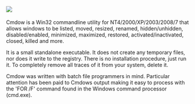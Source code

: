 ﻿# [![](https://img.shields.io/chocolatey/v/cmdow.svg?color=red&label=cmdow)](https://chocolatey.org/packages/cmdow)


Cmdow is a Win32 commandline utility for NT4/2000/XP/2003/2008/7 that allows windows to be listed, moved, resized, renamed, hidden/unhidden, disabled/enabled, minimized, maximized, restored, activated/inactivated, closed, killed and more.

It is a small standalone executable. It does not create any temporary files, nor does it write to the registry. There is no installation procedure, just run it. To completely remove all traces of it from your system, delete it.

Cmdow was written with batch file programmers in mind. Particular attention has been paid to Cmdows output making it easy to process with the 'FOR /F' command found in the Windows command processor (cmd.exe).